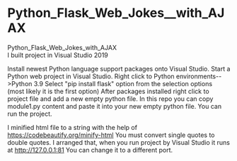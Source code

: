 # Python_Flask_Web_Jokes__with_AJAX
Python_Flask_Web_Jokes_with_AJAX   
I built project in Visual Studio 2019



Install newest Python language support packages onto Visual Studio.
Start a Python web project in Visual Studio. 
Right click to Python environments-->Python 3.9
Select "pip install flask" option from the selection options (most likely it is the first option)
After packages installed right click to project file and add a new empty python file.
In this repo you can copy module1.py content and paste it into your new empty python file.
You can run the project.


I minified html file to a string with the help of https://codebeautify.org/minify-html
You must convert single quotes to double quotes.
I arranged that, when you run project by Visual Studio it runs at http://127.0.0.1:81
You can change it to a different port.

